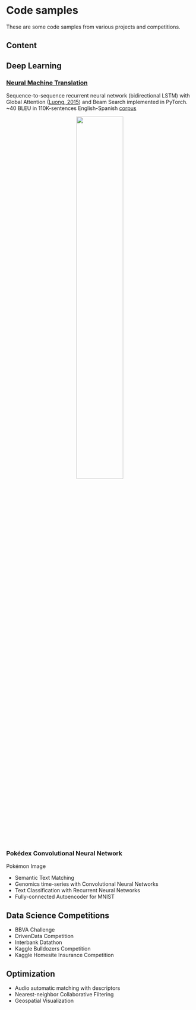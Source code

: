 # Code samples

These are some code samples from various projects and competitions. 

## Content

## Deep Learning

### [Neural Machine Translation](https://github.com/Robert-Alonso/code-samples/tree/master/Deep%20Learning/NMT)
Sequence-to-sequence recurrent neural network (bidirectional LSTM) with Global Attention ([Luong, 2015](https://arxiv.org/abs/1508.04025)) and Beam Search implemented in PyTorch. ~40 BLEU in 110K-sentences English-Spanish [corpus](http://www.manythings.org/anki/)

<p align="center"><img src="https://raw.githubusercontent.com/Robert-Alonso/code-samples/master/Deep%20Learning/NMT/attention-visualization-sample.png" width="50%"></p>
  
### Pokédex Convolutional Neural Network
Pokémon Image 

  - Semantic Text Matching
  - Genomics time-series with Convolutional Neural Networks
  - Text Classification with Recurrent Neural Networks
  - Fully-connected Autoencoder for MNIST

## Data Science Competitions
  - BBVA Challenge
  - DrivenData Competition
  - Interbank Datathon
  - Kaggle Bulldozers Competition
  - Kaggle Homesite Insurance Competition

## Optimization
  - Audio automatic matching with descriptors
  - Nearest-neighbor Collaborative Filtering
  - Geospatial Visualization

